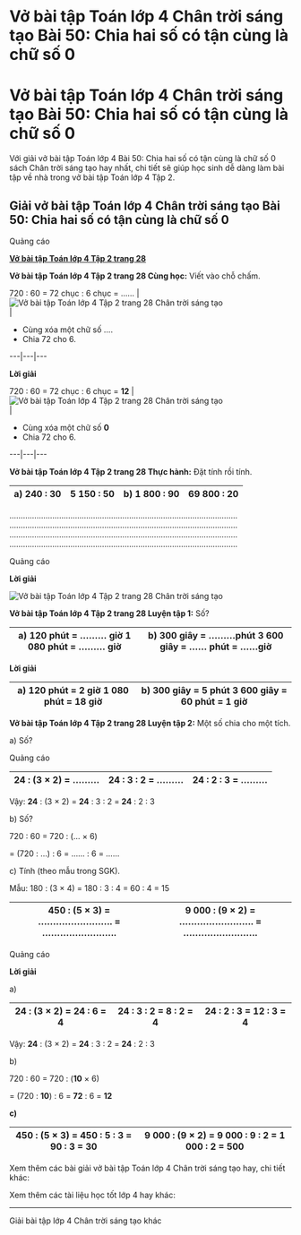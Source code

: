 # Vở bài tập Toán lớp 4 Chân trời sáng tạo Bài 50: Chia hai số có tận cùng là chữ số 0

# Vở bài tập Toán lớp 4 Chân trời sáng tạo Bài 50: Chia hai số có tận cùng là chữ số 0

Với giải vở bài tập Toán lớp 4 Bài 50: Chia hai số có tận cùng là chữ số 0 sách Chân trời sáng tạo hay nhất, chi tiết sẽ giúp học sinh dễ dàng làm bài tập về nhà trong vở bài tập Toán lớp 4 Tập 2.

## Giải vở bài tập Toán lớp 4 Chân trời sáng tạo Bài 50: Chia hai số có tận cùng là chữ số 0

Quảng cáo

[**Vở bài tập Toán lớp 4 Tập 2 trang 28**](https://vietjack.com/vbt-toan-4-ct/vbt-toan-lop-4-tap-2-trang-28-chan-troi.jsp)

**Vở bài tập Toán lớp 4 Tập 2 trang 28 Cùng học:** Viết vào chỗ chấm.

720 : 60 = 72 chục : 6 chục = …… | ![Vở bài tập Toán lớp 4 Tập 2 trang 28 Chân trời sáng tạo](https://vietjack.com/vbt-toan-4-ct/images/vbt-toan-lop-4-tap-2-trang-28-chan-troi.PNG)  
| 

  * Cùng xóa một chữ số ….
  * Chia 72 cho 6.

  
---|---|---  
  
**Lời giải**

720 : 60 = 72 chục : 6 chục = **12** | ![Vở bài tập Toán lớp 4 Tập 2 trang 28 Chân trời sáng tạo](https://vietjack.com/vbt-toan-4-ct/images/vbt-toan-lop-4-tap-2-trang-28-chan-troi-1.PNG)  
| 

  * Cùng xóa một chữ số **0**
  * Chia 72 cho 6.

  
---|---|---  
  
**Vở bài tập Toán lớp 4 Tập 2 trang 28 Thực hành:** Đặt tính rồi tính.

a) 240 : 30 | 5 150 : 50 | b) 1 800 : 90 | 69 800 : 20  
---|---|---|---  
……………………………………………………………………………………….. ……………………………………………………………………………………….. ……………………………………………………………………………………….. ………………………………………………………………………………………..  
  
Quảng cáo

**Lời giải**

![Vở bài tập Toán lớp 4 Tập 2 trang 28 Chân trời sáng tạo](https://vietjack.com/vbt-toan-4-ct/images/vbt-toan-lop-4-tap-2-trang-28-chan-troi-2.PNG)

**Vở bài tập Toán lớp 4 Tập 2 trang 28 Luyện tập 1:** Số?

a) 120 phút = ……… giờ 1 080 phút = ……… giờ |  b) 300 giây = ………phút 3 600 giây = …… phút = ……giờ  
---|---  
  
**Lời giải**

a) 120 phút = **2** giờ 1 080 phút = **18** giờ |  b) 300 giây = **5** phút 3 600 giây = **60** phút = **1** giờ  
---|---  
  
**Vở bài tập Toán lớp 4 Tập 2 trang 28 Luyện tập 2:** Một số chia cho một tích.

a) Số?

Quảng cáo

24 : (3 × 2) = ……… |  24 : 3 : 2 = ……… |  24 : 2 : 3 = ………  
---|---|---  
  
Vậy: **24** : (3 × 2) = **24** : 3 : 2 = **24** : 2 : 3

b) Số?

720 : 60 = 720 : (… × 6)

= (720 : …) : 6 = …… : 6 = ……

c) Tính (theo mẫu trong SGK).

Mẫu: 180 : (3 × 4) = 180 : 3 : 4 = 60 : 4 = 15

450 : (5 × 3) = ……………………. = ……………………. |  9 000 : (9 × 2) = ……………………. = …………………….   
---|---  
  
Quảng cáo

**Lời giải**

a) 

24 : (3 × 2) = **24 : 6 = 4** | 24 : 3 : 2 = **8 : 2 = 4** | 24 : 2 : 3 = **12 : 3 = 4**  
---|---|---  
  
Vậy: **24** : (3 × 2) = **24** : 3 : 2 = **24** : 2 : 3

b) 

720 : 60 = 720 : (**10** × 6)

= (720 : **10**) : 6 = **72** : 6 = **12**

**c)**

450 : (5 × 3) = 450 : 5 : 3 = 90 : 3 = 30 |  9 000 : (9 × 2) = 9 000 : 9 : 2 = 1 000 : 2 = 500  
---|---  
  
Xem thêm các bài giải vở bài tập Toán lớp 4 Chân trời sáng tạo hay, chi tiết khác:

Xem thêm các tài liệu học tốt lớp 4 hay khác:

* * *

Giải bài tập lớp 4 Chân trời sáng tạo khác
